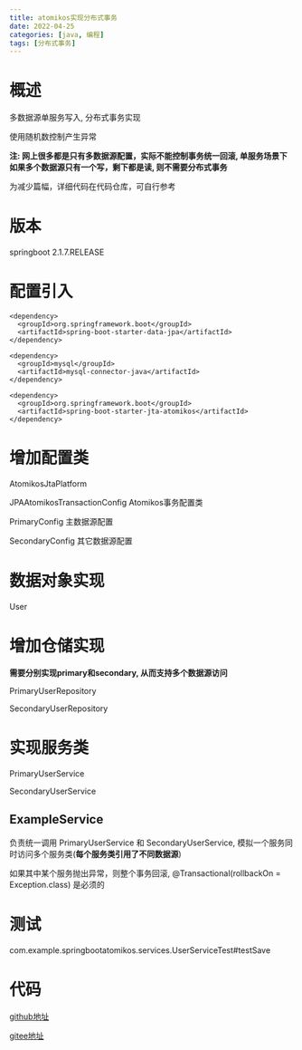 ```yaml
---
title: atomikos实现分布式事务
date: 2022-04-25
categories: [java, 编程]
tags: [分布式事务]
---
```


# 概述

多数据源单服务写入, 分布式事务实现

使用随机数控制产生异常

**注: 网上很多都是只有多数据源配置，实际不能控制事务统一回滚,
单服务场景下如果多个数据源只有一个写，剩下都是读, 则不需要分布式事务**

为减少篇幅，详细代码在代码仓库，可自行参考

# 版本

springboot 2.1.7.RELEASE

# 配置引入

``` example
<dependency>
  <groupId>org.springframework.boot</groupId>
  <artifactId>spring-boot-starter-data-jpa</artifactId>
</dependency>

<dependency>
  <groupId>mysql</groupId>
  <artifactId>mysql-connector-java</artifactId>
</dependency>

<dependency>
  <groupId>org.springframework.boot</groupId>
  <artifactId>spring-boot-starter-jta-atomikos</artifactId>
</dependency>
```

# 增加配置类

AtomikosJtaPlatform

JPAAtomikosTransactionConfig Atomikos事务配置类

PrimaryConfig 主数据源配置

SecondaryConfig 其它数据源配置

# 数据对象实现

User

# 增加仓储实现

**需要分别实现primary和secondary, 从而支持多个数据源访问**

PrimaryUserRepository

SecondaryUserRepository

# 实现服务类

PrimaryUserService

SecondaryUserService

## ExampleService

负责统一调用 PrimaryUserService 和 SecondaryUserService,
模拟一个服务同时访问多个服务类(**每个服务类引用了不同数据源**)

如果其中某个服务抛出异常，则整个事务回滚, \@Transactional(rollbackOn =
Exception.class) 是必须的

# 测试

com.example.springbootatomikos.services.UserServiceTest#testSave

# 代码

[github地址](https://github.com/zhaozhiwei1992/demo/tree/master/springboot/springboot-atomikos)

[gitee地址](https://gitee.com/zhaozhiwei_1992/demo/tree/master/springboot/springboot-atomikos)
